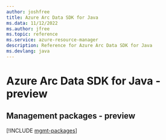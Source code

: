 ```yaml
---
author: joshfree
title: Azure Arc Data SDK for Java
ms.data: 11/12/2022
ms.author: jfree
ms.topic: reference
ms.service: azure-resource-manager
description: Reference for Azure Arc Data SDK for Java
ms.devlang: java
---
```

# Azure Arc Data SDK for Java - preview

## Management packages - preview
[!INCLUDE [mgmt-packages](arc-data-mgmt-index.md)]